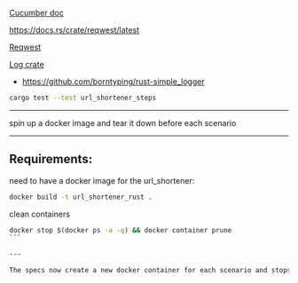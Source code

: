 [Cucumber doc](https://cucumber-rs.github.io/cucumber/current/quickstart.html)

https://docs.rs/crate/reqwest/latest

[Reqwest](https://docs.rs/reqwest/latest/reqwest/)

[Log crate](https://docs.rs/log/latest/log/index.html)
- https://github.com/borntyping/rust-simple_logger

```bash
cargo test --test url_shortener_steps
```
----

spin up a docker image and tear it down before each scenario

--- 
## Requirements:

need to have a docker image for the url_shortener:
```bash
docker build -t url_shortener_rust .
```


clean containers
````bash
docker stop $(docker ps -a -q) && docker container prune
```

---

The specs now create a new docker container for each scenario and stops the container after each scenario